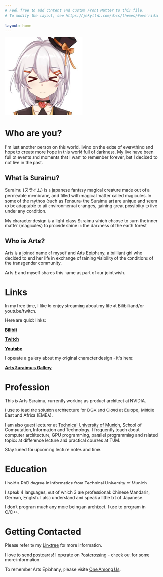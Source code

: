 ```yaml
---
# Feel free to add content and custom Front Matter to this file.
# To modify the layout, see https://jekyllrb.com/docs/themes/#overriding-theme-defaults

layout: home
---
```



![Logo](logo.png)

# Who are you? 

I'm just another person on this world, living on the edge of everything and hope to create more hope in this world full of darkness. 
My live have been full of events and moments that I want to remember forever, but I decided to not live in the past. 

## What is Suraimu?

Suraimu (スライム) is a japanese fantasy magical creature made out of a permeable membrane, and filled with magical matter called magicules. 
In some of the mythos (such as Tensura) the Suraimu art are unique and seem to be adaptable to all environmental changes, gaining great possiblity to live under any condition. 

My character design is a light-class Suraimu which choose to burn the inner matter (magicules) to proivide shine in the darkness of the earth forest. 

## Who is Arts?

Arts is a joined name of myself and Arts Epiphany, a brilliant girl who decided to end her life in exchange of raining visibility of the conditions of the transgender community. 

Arts E and myself shares this name as part of our joint wish. 

# Links

In my free time, I like to enjoy streaming about my life at Bilibili and/or youtube/twitch. 

Here are quick links:

[**Bilibili**](https://live.bilibili.com/24385556)

[**Twitch**](https://www.twitch.tv/rimurosuraimu)

[**Youtube**](https://www.youtube.com/channel/UCPm1Ne69YvpcS4P6r-DEQ-A)

I operate a gallery about my original character design - it's here:

[**Arts Suraimu's Gallery**](https://suraimu.moe)


# Profession

This is Arts Suraimu, currently working as product architect at NVIDIA. 

I use to lead the solution architecture for DGX and Cloud at Europe, Middle East and Africa (EMEA). 

I am also guest lecturer at [Technical University of Munich](www.tum.de), School of Computation, Information and Technology. I frequently teach about computer architecture, GPU programming, parallel programming and related topics at difference lecture and practical courses at TUM. 

Stay tuned for upcoming lecture notes and time.


# Education

I hold a PhD degree in Informatics from Technical University of Munich. 

I speak 4 languages, out of which 3 are professional: Chinese Mandarin, German, English. I also understand and speak a little bit of Japanese. 

I don't program much any more being an architect. I use to program in C/C++. 

# Getting Contacted

Please refer to my [Linktree](https://linktr.ee/artssuraimu) for more information.

I love to send postcards! I operate on [Postcrossing](https://www.postcrossing.com/user/rimurosuraimu) - check out for some more information. 








To remember Arts Epiphany, please visite [One Among Us](https://one-among.us/profile/ArtsEpiphany). 
